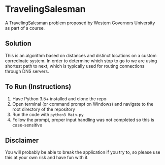 # TravelingSalesman
A TravelingSalesman problem proposed by Western Governors University as part of a course.

## Solution
This is an algorithm based on distances and distinct locations on a custom corredinate system. In order to determine which stop to go to we 
are using shortest path to next, which is typically used for routing connections through DNS servers.

## To Run (Instructions)
1. Have Python 3.5+ installed and clone the repo
2. Open terminal (or command prompt on Windows) and navigate to the root directory of the repository
3. Run the code with `python3 Main.py`
4. Follow the prompt, proper input handling was not completed so this is case-sensitive

## Disclaimer
You will probably be able to break the application if you try to, so please use this at your own risk and have fun with it.
